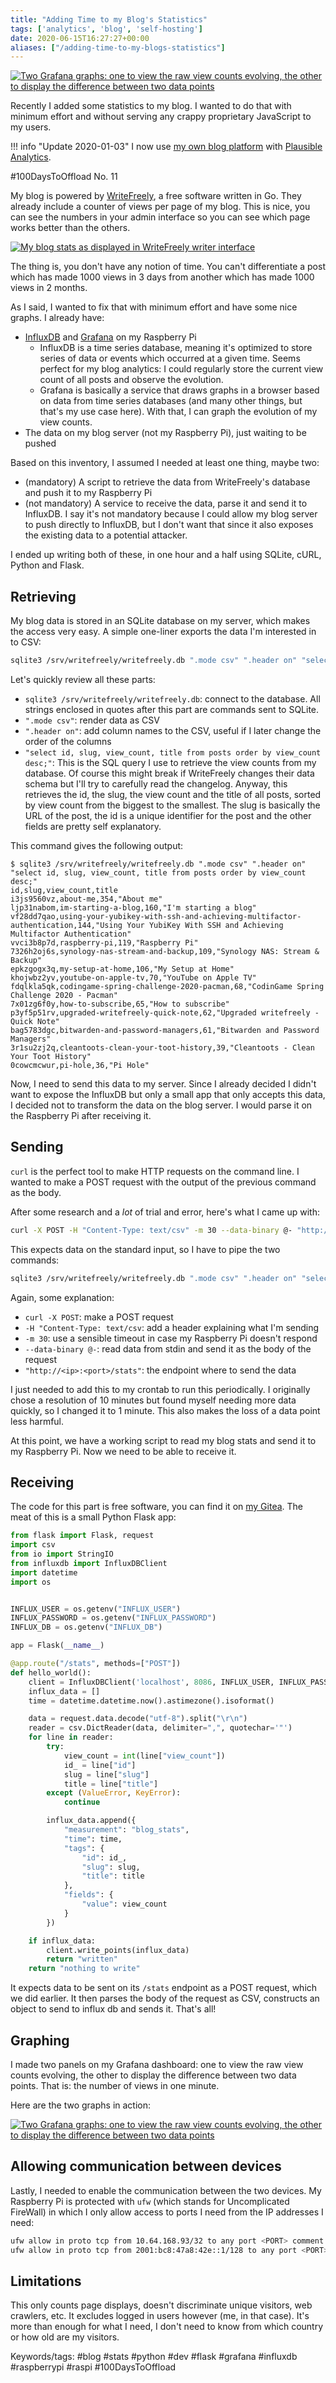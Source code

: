 ```yaml
---
title: "Adding Time to my Blog's Statistics"
tags: ['analytics', 'blog', 'self-hosting']
date: 2020-06-15T16:27:27+00:00
aliases: ["/adding-time-to-my-blogs-statistics"]
---
```

[![Two Grafana graphs: one to view the raw view counts evolving, the other to display the difference between two data points](/attachments/9/processed/)](/attachments/9/original/)

Recently I added some statistics to my blog. I wanted to do that with minimum effort and without serving any crappy proprietary JavaScript to my users.

!!! info "Update 2020-01-03"
    I now use [my own blog platform](/blog-platform-update-quick-note/) with [Plausible Analytics](/about-me/#analytics).

#100DaysToOffload No. 11
<!--more-->

My blog is powered by [WriteFreely](https://writefreely.org/), a free software written in Go. They already include a counter of views per page of my blog. This is nice, you can see the numbers in your admin interface so you can see which page works better than the others.

[![My blog stats as displayed in WriteFreely writer interface](/attachments/19/processed/)](/attachments/19/original/)

The thing is, you don't have any notion of time. You can't differentiate a post which has made 1000 views in 3 days from another which has made 1000 views in 2 months.

As I said, I wanted to fix that with minimum effort and have some nice graphs. I already have:

* [InfluxDB](https://www.influxdata.com/) and [Grafana](https://grafana.com/) on my Raspberry Pi
  * InfluxDB is a time series database, meaning it's optimized to store series of data or events which occurred at a given time. Seems perfect for my blog analytics: I could regularly store the current view count of all posts and observe the evolution.
  * Grafana is basically a service that draws graphs in a browser based on data from time series databases (and many other things, but that's my use case here). With that, I can graph the evolution of my view counts.
* The data on my blog server (not my Raspberry Pi), just waiting to be pushed

Based on this inventory, I assumed I needed at least one thing, maybe two:

* (mandatory) A script to retrieve the data from WriteFreely's database and push it to my Raspberry Pi
* (not mandatory) A service to receive the data, parse it and send it to InfluxDB. I say it's not mandatory because I could allow my blog server to push directly to InfluxDB, but I don't want that since it also exposes the existing data to a potential attacker.

I ended up writing both of these, in one hour and a half using SQLite, cURL, Python and Flask.

## Retrieving

My blog data is stored in an SQLite database on my server, which makes the access very easy. A simple one-liner exports the data I'm interested in to CSV:

```bash
sqlite3 /srv/writefreely/writefreely.db ".mode csv" ".header on" "select id, slug, view_count, title from posts order by view_count desc;"
```

Let's quickly review all these parts:

* `sqlite3 /srv/writefreely/writefreely.db`: connect to the database. All strings enclosed in quotes after this part are commands sent to SQLite.
* `".mode csv"`: render data as CSV
* `".header on"`: add column names to the CSV, useful if I later change the order of the columns
* `"select id, slug, view_count, title from posts order by view_count desc;"`: This is the SQL query I use to retrieve the view counts from my database. Of course this might break if WriteFreely changes their data schema but I'll try to carefully read the changelog. Anyway, this retrieves the id, the slug, the view count and the title of all posts, sorted by view count from the biggest to the smallest. The slug is basically the URL of the post, the id is a unique identifier for the post and the other fields are pretty self explanatory.

This command gives the following output:

```
$ sqlite3 /srv/writefreely/writefreely.db ".mode csv" ".header on" "select id, slug, view_count, title from posts order by view_count desc;"
id,slug,view_count,title
i3js9560vz,about-me,354,"About me"
ljp31nabom,im-starting-a-blog,160,"I'm starting a blog"
vf28dd7qao,using-your-yubikey-with-ssh-and-achieving-multifactor-authentication,144,"Using Your YubiKey With SSH and Achieving Multifactor Authentication"
vvci3b8p7d,raspberry-pi,119,"Raspberry Pi"
7326h2oj6s,synology-nas-stream-and-backup,109,"Synology NAS: Stream & Backup"
epkzgogx3q,my-setup-at-home,106,"My Setup at Home"
khojwbz2yv,youtube-on-apple-tv,70,"YouTube on Apple TV"
fdqlkla5qk,codingame-spring-challenge-2020-pacman,68,"CodinGame Spring Challenge 2020 - Pacman"
7x01zg6f0y,how-to-subscribe,65,"How to subscribe"
p3yf5p51rv,upgraded-writefreely-quick-note,62,"Upgraded writefreely - Quick Note"
bag5783dgc,bitwarden-and-password-managers,61,"Bitwarden and Password Managers"
3r1su2zj2q,cleantoots-clean-your-toot-history,39,"Cleantoots - Clean Your Toot History"
0cowcmcwur,pi-hole,36,"Pi Hole"
```

Now, I need to send this data to my server. Since I already decided I didn't want to expose the InfluxDB but only a small app that only accepts this data, I decided not to transform the data on the blog server. I would parse it on the Raspberry Pi after receiving it.

## Sending

`curl` is the perfect tool to make HTTP requests on the command line. I wanted to make a POST request with the output of the previous command as the body.

After some research and a *lot* of trial and error, here's what I came up with:

```bash
curl -X POST -H "Content-Type: text/csv" -m 30 --data-binary @- "http://<ip>:<port>/stats"
```

This expects data on the standard input, so I have to pipe the two commands:

```bash
sqlite3 /srv/writefreely/writefreely.db ".mode csv" ".header on" "select id, slug, view_count, title from posts order by view_count desc;" | curl -X POST -H "Content-Type: text/csv" -m 30 --data-binary @- "http://<ip>:<port>/stats"
```

Again, some explanation:

* `curl -X POST`: make a POST request
* `-H "Content-Type: text/csv`: add a header explaining what I'm sending
* `-m 30`: use a sensible timeout in case my Raspberry Pi doesn't respond
* `--data-binary @-`: read data from stdin and send it as the body of the request
* `"http://<ip>:<port>/stats"`: the endpoint where to send the data

I just needed to add this to my crontab to run this periodically. I originally chose a resolution of 10 minutes but found myself needing more data quickly, so I changed it to 1 minute. This also makes the loss of a data point less harmful.

At this point, we have a working script to read my blog stats and send it to my Raspberry Pi. Now we need to be able to receive it.

## Receiving

The code for this part is free software, you can find it on [my Gitea](https://git.augendre.info/gaugendre/writefreely_stats). The meat of this is a small Python Flask app:

```python
from flask import Flask, request
import csv
from io import StringIO
from influxdb import InfluxDBClient
import datetime
import os


INFLUX_USER = os.getenv("INFLUX_USER")
INFLUX_PASSWORD = os.getenv("INFLUX_PASSWORD")
INFLUX_DB = os.getenv("INFLUX_DB")

app = Flask(__name__)

@app.route("/stats", methods=["POST"])
def hello_world():
    client = InfluxDBClient('localhost', 8086, INFLUX_USER, INFLUX_PASSWORD, INFLUX_DB)
    influx_data = []
    time = datetime.datetime.now().astimezone().isoformat()

    data = request.data.decode("utf-8").split("\r\n")
    reader = csv.DictReader(data, delimiter=",", quotechar='"')
    for line in reader:
        try:
            view_count = int(line["view_count"])
            id_ = line["id"]
            slug = line["slug"]
            title = line["title"]
        except (ValueError, KeyError):
            continue

        influx_data.append({
            "measurement": "blog_stats",
            "time": time,
            "tags": {
                "id": id_,
                "slug": slug,
                "title": title
            },
            "fields": {
                "value": view_count
            }
        })

    if influx_data:
        client.write_points(influx_data)
        return "written"
    return "nothing to write"
```

It expects data to be sent on its `/stats` endpoint as a POST request, which we did earlier. It then parses the body of the request as CSV, constructs an object to send to influx db and sends it. That's all!

## Graphing

I made two panels on my Grafana dashboard: one to view the raw view counts evolving, the other to display the difference between two data points. That is: the number of views in one minute.

Here are the two graphs in action:

[![Two Grafana graphs: one to view the raw view counts evolving, the other to display the difference between two data points](/attachments/9/processed/)](/attachments/9/original/)

## Allowing communication between devices

Lastly, I needed to enable the communication between the two devices. My Raspberry Pi is protected with `ufw` (which stands for Uncomplicated FireWall) in which I only allow access to ports I need from the IP addresses I need:

```bash
ufw allow in proto tcp from 10.64.168.93/32 to any port <PORT> comment "Blog stats"
ufw allow in proto tcp from 2001:bc8:47a8:42e::1/128 to any port <PORT> comment "Blog stats"
```


## Limitations

This only counts page displays, doesn't discriminate unique visitors, web crawlers, etc. It excludes logged in users however (me, in that case). It's more than enough for what I need, I don't need to know from which country or how old are my visitors.

Keywords/tags:
#blog #stats #python #dev #flask #grafana #influxdb #raspberrypi #raspi #100DaysToOffload
